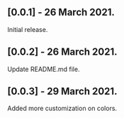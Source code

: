 ## [0.0.1] - 26 March 2021.

Initial release.

## [0.0.2] - 26 March 2021.

Update README.md file.

## [0.0.3] - 29 March 2021.

Added more customization on colors.
